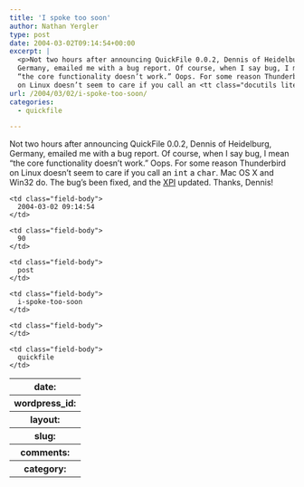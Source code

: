 ```yaml
---
title: 'I spoke too soon'
author: Nathan Yergler
type: post
date: 2004-03-02T09:14:54+00:00
excerpt: |
  <p>Not two hours after announcing QuickFile 0.0.2, Dennis of Heidelburg,
  Germany, emailed me with a bug report. Of course, when I say bug, I mean
  “the core functionality doesn’t work.” Oops. For some reason Thunderbird
  on Linux doesn’t seem to care if you call an <tt class="docutils literal">int ...</tt></p>
url: /2004/03/02/i-spoke-too-soon/
categories:
  - quickfile

---
```

Not two hours after announcing QuickFile 0.0.2, Dennis of Heidelburg, Germany, emailed me with a bug report. Of course, when I say bug, I mean “the core functionality doesn’t work.” Oops. For some reason Thunderbird on Linux doesn’t seem to care if you call an <tt class="docutils literal">int</tt> a <tt class="docutils literal">char</tt>. Mac <span class="caps">OS</span> X and Win32 do. The bug’s been fixed, and the [<span class="caps">XPI</span>][1]  updated. Thanks, Dennis!

<table class="docutils field-list" frame="void" rules="none">
  <col class="field-name" /> <col class="field-body" /> <tr class="field">
    <th class="field-name">
      date:
    </th>

    <td class="field-body">
      2004-03-02 09:14:54
    </td>
  </tr>

  <tr class="field">
    <th class="field-name">
      wordpress_id:
    </th>

    <td class="field-body">
      90
    </td>
  </tr>

  <tr class="field">
    <th class="field-name">
      layout:
    </th>

    <td class="field-body">
      post
    </td>
  </tr>

  <tr class="field">
    <th class="field-name">
      slug:
    </th>

    <td class="field-body">
      i-spoke-too-soon
    </td>
  </tr>

  <tr class="field">
    <th class="field-name">
      comments:
    </th>

    <td class="field-body">
    </td>
  </tr>

  <tr class="field">
    <th class="field-name">
      category:
    </th>

    <td class="field-body">
      quickfile
    </td>
  </tr>
</table>

 [1]: /projects/quickfile/download.html